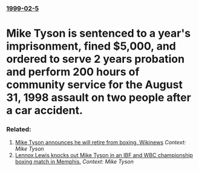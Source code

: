 ### [1999-02-5](/news/1999/02/5/index.md)

#  Mike Tyson is sentenced to a year's imprisonment, fined $5,000, and ordered to serve 2 years probation and perform 200 hours of community service for the August 31, 1998 assault on two people after a car accident.




### Related:

1. [ Mike Tyson announces he will retire from boxing. Wikinews](/news/2005/06/12/mike-tyson-announces-he-will-retire-from-boxing-wikinews.md) _Context: Mike Tyson_
2. [ Lennox Lewis knocks out Mike Tyson in an IBF and WBC championship boxing match in Memphis.](/news/2002/06/8/lennox-lewis-knocks-out-mike-tyson-in-an-ibf-and-wbc-championship-boxing-match-in-memphis.md) _Context: Mike Tyson_
